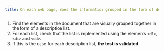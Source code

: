 ```yaml
---
title: On each web page, does the information grouped in the form of description [lists](#lists) use the tags `<dl>` and `<dt>/<dd>`?
---
```


1. Find the elements in the document that are visually grouped together in the form of a description list.
2. For each list, check that the list is implemented using the elements `<dl>`, `<dt>` and `<dd>`.
3. If this is the case for each description list, **the test is validated**.
